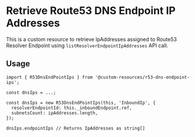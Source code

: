 # Retrieve Route53 DNS Endpoint IP Addresses

This is a custom resource to retrieve IpAddresses assigned to Route53 Resolver Endpoint using `listResolverEndpointIpAddresses` API call.

## Usage

    import { R53DnsEndPointIps } from '@custom-resources/r53-dns-endpoint-ips';

    const dnsIps = ...;

    const dnsIps = new R53DnsEndPointIps(this, 'InboundIp', {
      resolverEndpointId: this._inboundEndpoint.ref,
      subnetsCount: ipAddresses.length,
    });

    dnsIps.endpointIps // Returns IpAddresses as string[]

